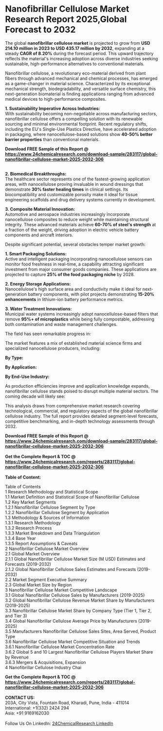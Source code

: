 <h1>Nanofibrillar Cellulose Market Research Report 2025,Global Forecast to 2032</h1><p>The global <strong>nanofibrillar cellulose market</strong> is projected to grow from <strong>USD 214.10 million in 2023 to USD 435.17 million by 2032</strong>, expanding at a steady <strong>CAGR of 8.20%</strong> during the forecast period. This upward trajectory reflects the material's increasing adoption across diverse industries seeking sustainable, high-performance alternatives to conventional materials.</p><p>Nanofibrillar cellulose, a revolutionary eco-material derived from plant fibers through advanced mechanical and chemical processes, has emerged as a game-changer in material science. Characterized by its exceptional mechanical strength, biodegradability, and versatile surface chemistry, this next-generation biomaterial is finding applications ranging from advanced medical devices to high-performance composites.</p><p><strong>1. Sustainability Imperative Across Industries:</strong><br>
With sustainability becoming non-negotiable across manufacturing sectors, nanofibrillar cellulose offers a compelling solution with its renewable sourcing and minimal environmental footprint. Recent regulatory shifts, including the EU's Single-Use Plastics Directive, have accelerated adoption in packaging, where nanocellulose-based solutions show <strong>40-50% better barrier properties</strong> than conventional materials.</p><div><b>Download FREE Sample of this Report @ 
            <a href="https://www.24chemicalresearch.com/download-sample/283117/global-nanofibrillar-cellulose-market-2025-2032-306">
            https://www.24chemicalresearch.com/download-sample/283117/global-nanofibrillar-cellulose-market-2025-2032-306</a></b></div><br><p><strong>2. Biomedical Breakthroughs:</strong><br>
The healthcare sector represents one of the fastest-growing application areas, with nanocellulose proving invaluable in wound dressings that demonstrate <strong>30% faster healing times</strong> in clinical settings. Its biocompatibility and customizable porosity make it ideal for tissue engineering scaffolds and drug delivery systems currently in development.</p><p><strong>3. Composite Material Innovation:</strong><br>
Automotive and aerospace industries increasingly incorporate nanocellulose composites to reduce weight while maintaining structural integrity. These advanced materials achieve <strong>60-70% of steel's strength</strong> at a fraction of the weight, driving adoption in electric vehicle battery components and aircraft interiors.</p><p>Despite significant potential, several obstacles temper market growth:</p><p><strong>1. Smart Packaging Solutions:</strong><br>
Active and intelligent packaging incorporating nanocellulose sensors can monitor food freshness in real-time, a capability attracting significant investment from major consumer goods companies. These applications are projected to capture <strong>25% of the food packaging niche</strong> by 2028.</p><p><strong>2. Energy Storage Applications:</strong><br>
Nanocellulose's high surface area and conductivity make it ideal for next-generation battery components, with pilot projects demonstrating <strong>15-20% enhancements</strong> in lithium-ion battery performance metrics.</p><p><strong>3. Water Treatment Innovations:</strong><br>
Municipal water systems increasingly adopt nanocellulose-based filters that remove <strong>95%+ of microplastics</strong> while being fully compostable, addressing both contamination and waste management challenges.</p><p>The field has seen remarkable progress in:</p><p>The market features a mix of established material science firms and specialized nanocellulose producers, including:</p><p><strong>By Type:</strong></p><p><strong>By Application:</strong></p><p><strong>By End-Use Industry:</strong></p><p>As production efficiencies improve and application knowledge expands, nanofibrillar cellulose stands poised to disrupt multiple material sectors. The coming decade will likely see:</p><p>This analysis draws from comprehensive market research covering technological, commercial, and regulatory aspects of the global nanofibrillar cellulose industry. The full report provides detailed segment-level forecasts, competitive benchmarking, and in-depth technology assessments through 2032.</p><div><b>Download FREE Sample of this Report @ 
            <a href="https://www.24chemicalresearch.com/download-sample/283117/global-nanofibrillar-cellulose-market-2025-2032-306">
            https://www.24chemicalresearch.com/download-sample/283117/global-nanofibrillar-cellulose-market-2025-2032-306</a></b></div><br><div><b>Get the Complete Report & TOC @ 
            <a href="https://www.24chemicalresearch.com/reports/283117/global-nanofibrillar-cellulose-market-2025-2032-306">
            https://www.24chemicalresearch.com/reports/283117/global-nanofibrillar-cellulose-market-2025-2032-306</a></b></div><br>
            <b>Table of Content:</b><p>Table of Contents<br />
1 Research Methodology and Statistical Scope<br />
1.1 Market Definition and Statistical Scope of Nanofibrillar Cellulose<br />
1.2 Key Market Segments<br />
1.2.1 Nanofibrillar Cellulose Segment by Type<br />
1.2.2 Nanofibrillar Cellulose Segment by Application<br />
1.3 Methodology & Sources of Information<br />
1.3.1 Research Methodology<br />
1.3.2 Research Process<br />
1.3.3 Market Breakdown and Data Triangulation<br />
1.3.4 Base Year<br />
1.3.5 Report Assumptions & Caveats<br />
2 Nanofibrillar Cellulose Market Overview<br />
2.1 Global Market Overview<br />
2.1.1 Global Nanofibrillar Cellulose Market Size (M USD) Estimates and Forecasts (2019-2032)<br />
2.1.2 Global Nanofibrillar Cellulose Sales Estimates and Forecasts (2019-2032)<br />
2.2 Market Segment Executive Summary<br />
2.3 Global Market Size by Region<br />
3 Nanofibrillar Cellulose Market Competitive Landscape<br />
3.1 Global Nanofibrillar Cellulose Sales by Manufacturers (2019-2025)<br />
3.2 Global Nanofibrillar Cellulose Revenue Market Share by Manufacturers (2019-2025)<br />
3.3 Nanofibrillar Cellulose Market Share by Company Type (Tier 1, Tier 2, and Tier 3)<br />
3.4 Global Nanofibrillar Cellulose Average Price by Manufacturers (2019-2025)<br />
3.5 Manufacturers Nanofibrillar Cellulose Sales Sites, Area Served, Product Type<br />
3.6 Nanofibrillar Cellulose Market Competitive Situation and Trends<br />
3.6.1 Nanofibrillar Cellulose Market Concentration Rate<br />
3.6.2 Global 5 and 10 Largest Nanofibrillar Cellulose Players Market Share by Revenue<br />
3.6.3 Mergers & Acquisitions, Expansion<br />
4 Nanofibrillar Cellulose Industry Chai</p><div><b>Get the Complete Report & TOC @ 
            <a href="https://www.24chemicalresearch.com/reports/283117/global-nanofibrillar-cellulose-market-2025-2032-306">
            https://www.24chemicalresearch.com/reports/283117/global-nanofibrillar-cellulose-market-2025-2032-306</a></b></div><br><b>CONTACT US:</b><br>
            203A, City Vista, Fountain Road, Kharadi, Pune, India - 411014<br>
            International: +1(332) 2424 294<br>
            Asia: +91 9169162030 <br><br>
            Follow Us On LinkedIn: <a href="https://www.linkedin.com/company/24chemicalresearch/">24ChemicalResearch LinkedIn</a>